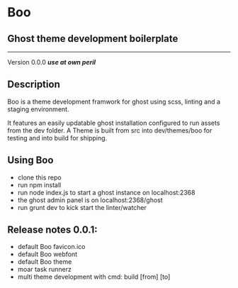 # Boo
## Ghost theme development boilerplate

---

Version 0.0.0 ***use at own peril***

## Description

Boo is a theme development framwork for ghost using scss, linting and a staging environment.

It features an easily updatable ghost installation configured to run assets from the dev folder. A Theme is built from src into dev/themes/boo for testing and into build for shipping.

## Using Boo
- clone this repo
- run npm install
- run node index.js to start a ghost instance on localhost:2368
- the ghost admin panel is on localhost:2368/ghost
- run grunt dev to kick start the linter/watcher

## Release notes 0.0.1:
- default Boo favicon.ico
- default Boo webfont
- default Boo theme
- moar task runnerz
- multi theme development with cmd: build [from] [to]
